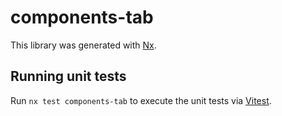# components-tab

This library was generated with [Nx](https://nx.dev).

## Running unit tests

Run `nx test components-tab` to execute the unit tests via [Vitest](https://vitest.dev/).
